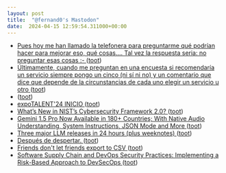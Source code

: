 ```yaml
---
layout: post
title:  "@fernand0's Mastodon"
date:  2024-04-15 12:59:54.311000+00:00
---
```

*  [Pues hoy me han llamado la telefonera para preguntarme qué podrían hacer para mejorar eso, qué cosas.... Tal vez la respuesta seria: no preguntar esas cosas :- ](https://mastodon.social/@fernand0/112275357323293994) ([toot](https://mastodon.social/@fernand0/112275357323293994))
*  [Últimamente, cuando me preguntan en una encuesta si recomendaría un servicio siempre pongo un cinco (ni sí ni no) y un comentario que dice que depende de la circunstancias de cada uno elegir un servicio u otro ](https://mastodon.social/@fernand0/112275352640711260) ([toot](https://mastodon.social/@fernand0/112275352640711260))
*  [ ](https://gabi.is/@gabi) ([toot](https://mastodon.social/@fernand0/112275346460735511))
*  [expoTALENT'24 INICIO ](https://universa.unizar.es/foro-empleo/expotalent24-inici) ([toot](https://mastodon.social/@fernand0/112274972365080668))
*  [What’s New in NIST’s Cybersecurity Framework 2.0? ](https://www.tripwire.com/state-of-security/whats-new-nists-cybersecurity-framework-2) ([toot](https://mastodon.social/@fernand0/112274764992973474))
*  [Gemini 1.5 Pro Now Available in 180+ Countries; With Native Audio Understanding, System Instructions, JSON Mode and More ](https://developers.googleblog.com/2024/04/gemini-15-pro-in-public-preview-with-new-features.htm) ([toot](https://mastodon.social/@fernand0/112274440592907719))
*  [Three major LLM releases in 24 hours (plus weeknotes) ](https://simonwillison.net/2024/Apr/10/weeknotes-llm-releases) ([toot](https://mastodon.social/@fernand0/112274290745640969))
*  [Después de despertar. ](https://avecesunafoto.wordpress.com/2024/04/14/despues-de-despertar) ([toot](https://mastodon.social/@fernand0/112272690923357524))
*  [Friends don't let friends export to CSV ](https://kaveland.no/friends-dont-let-friends-export-to-csv.htm) ([toot](https://mastodon.social/@fernand0/112272600609526189))
*  [Software Supply Chain and DevOps Security Practices: Implementing a Risk-Based Approach to DevSecOps ](https://csrc.nist.gov/pubs/pd/2022/11/09/implementing-a-riskbased-approach-to-devsecops/fina) ([toot](https://mastodon.social/@fernand0/112270679994125568))
